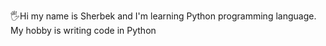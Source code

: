 🖐Hi my name is Sherbek and I'm learning Python programming language.
My hobby is writing code in Python
